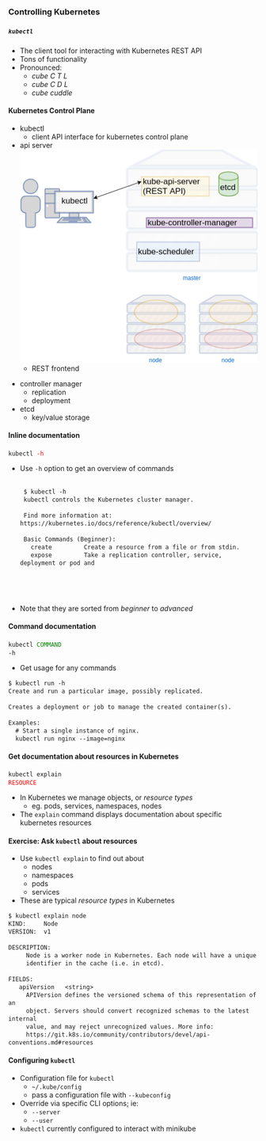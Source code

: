 ### Controlling Kubernetes


##### `kubectl`
* The client tool for interacting with Kubernetes REST API
* Tons of functionality
* Pronounced:
  + _cube C T L_
  + _cube C D L_
  + _cube cuddle_



#### Kubernetes Control Plane
* kubectl
   - client API interface for kubernetes control plane
* api server ![control-plane](img/k8s-master-control.png "Kubernetes Control Plane") <!-- .element: class="img-right"  width="60%"-->
   - REST frontend
+ controller manager
   - replication
   - deployment
+ etcd
   - key/value storage

<!-- .element: style="font-size:19pt;"  -->



#### Inline documentation
<code>kubectl </code><code style="color:red;">-h</code>
* Use `-h` option to get an overview of commands 
   <pre style="font-size:10;"><code data-trim data-noescape>
   $ kubectl -h  
   kubectl controls the Kubernetes cluster manager. 
   
   Find more information at: https://kubernetes.io/docs/reference/kubectl/overview/
   
   Basic Commands (Beginner):
     create         Create a resource from a file or from stdin.
     expose         Take a replication controller, service, deployment or pod and
</code></pre>   
* Note that they are sorted from _beginner_ to _advanced_
<!-- .element: class="stretch"  -->


#### Command documentation
<code>kubectl </code><code style="color:green;">COMMAND </code><code>-h</code>
* Get usage for any commands
<!-- .element: class="stretch"  -->

```
$ kubectl run -h
Create and run a particular image, possibly replicated. 

Creates a deployment or job to manage the created container(s).

Examples:
  # Start a single instance of nginx.
  kubectl run nginx --image=nginx
```
<!-- .element: class="fragment" data-fragment-index="0" style="font-size:12pt;" -->



#### Get documentation about resources in Kubernetes
<code>kubectl explain </code><code style="color:red;">RESOURCE</code>
* In Kubernetes we manage objects, or _resource types_
   + eg. pods, services, namespaces, nodes
* The <!-- .element: class="fragment" data-fragment-index="0" -->`explain` command displays documentation about specific kubernetes resources 



#### Exercise: Ask `kubectl` about resources
* Use `kubectl explain` to find out about
   + nodes
   + namespaces
   + pods
   + services
* These are typical _resource types_ in Kubernetes

```
$ kubectl explain node
KIND:     Node
VERSION:  v1

DESCRIPTION:
     Node is a worker node in Kubernetes. Each node will have a unique
     identifier in the cache (i.e. in etcd).

FIELDS:
   apiVersion   <string>
     APIVersion defines the versioned schema of this representation of an
     object. Servers should convert recognized schemas to the latest internal
     value, and may reject unrecognized values. More info:
     https://git.k8s.io/community/contributors/devel/api-conventions.md#resources
```
<!-- .element: class="fragment" data-fragment-index="0" style="font-size:10pt;" -->



#### Configuring `kubectl`
* Configuration file for `kubectl` 
   + `~/.kube/config`
   + pass a configuration file with `--kubeconfig`
* Override via specific CLI options; ie:
   + `--server`
   + `--user`
* `kubectl` currently configured to interact with minikube 
